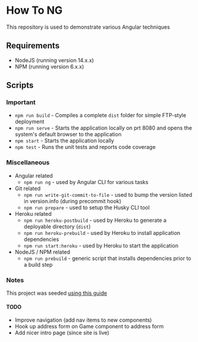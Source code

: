# How To NG

This repository is used to demonstrate various Angular techniques

## Requirements

* NodeJS (running version 14.x.x)
* NPM (running version 6.x.x)

## Scripts

### Important

* `npm run build` - Compiles a complete `dist` folder for simple FTP-style deployment
* `npm run serve` - Starts the application locally on prt 8080 and opens the system's default browser to the application
* `npm start` - Starts the application locally
* `npm test` - Runs the unit tests and reports code coverage

### Miscellaneous

* Angular related
	* `npm run ng` - used by Angular CLI for various tasks
* Git related
	* `npm run write-git-commit-to-file` - used to bump the version listed in version.info (during precommit hook)
	* `npm run prepare` - used to setup the Husky CLI tool
* Heroku related
	* `npm run heroku-postbuild` - used by Heroku to generate a deployable directory (`dist`)
	* `npm run heroku-prebuild` - used by Heroku to install application dependencies
	* `npm run start:heroku` - used by Heroku to start the application
* NodeJS / NPM related
	* `npm run prebuild` - generic script that installs dependencies prior to a build step

### Notes

This project was seeded [using this guide](https://elements.heroku.com/buttons/pbraswell/heroku-angular-seed)

#### TODO

* Improve navigation (add nav items to new components)
* Hook up address form on Game component to address form
* Add nicer intro page (since site is live)
